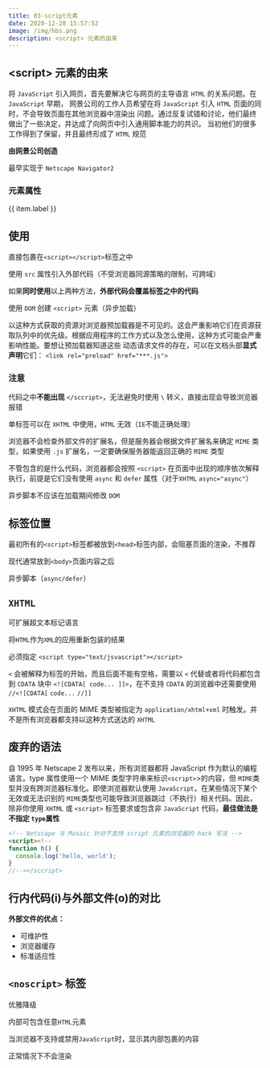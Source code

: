 ```yaml
---
title: 03-script元素
date: 2020-12-28 15:57:52
image: /img/hbs.png
description: <script> 元素的由来
---
```


## \<script\> 元素的由来

将 `JavaScript` 引入网页，首先要解决它与网页的主导语言 `HTML` 的关系问题。在 `JavaScript` 早期， 网景公司的工作人员希望在将 `JavaScript` 引入 `HTML` 页面的同时，不会导致页面在其他浏览器中渲染出 问题。通过反复试错和讨论，他们最终做出了一些决定，并达成了向网页中引入通用脚本能力的共识。 当初他们的很多工作得到了保留，并且最终形成了 `HTML` 规范

**由网景公司创造**

最早实现于 `Netscape Navigator2`

### 元素属性

<script lang="ts" setup>
const tableHead = [
  { label: 'name', prop: 'name', width: 100 },
  { label: '是否必填', prop: 'need', width: 100 },
  { label: '含义', prop: 'des' }
];
const tableData = [
  {
    name: 'async',
    need: '可选',
    des: `立即开始下载脚本，不会阻塞页面，但是不保证执行的顺序`
  },
  {
    name: 'charset',
    need: '可选',
    des: `使用 src 属性指定的代码字符集，很少使用，大多数浏览器直接忽略`
  },
  {
    name: 'crossorigin',
    need: '可选',
    des: `配置相关请求的 CORS（跨源资源共享）设置。默认不使用 CORS。crossorigin=\"anonymous\" 配置文件请求不必设置凭据标志。crossorigin=\"use-credentials\" 设置凭据标志，意味着出站请求会包含凭据`
  },
  {
    name: 'defer',
    need: '可选',
    des: `表示脚本可以延迟到文档完全被解析和显示之后再执行。只对外部脚本文件有效。 在 IE7 及更早的版本中，对行内脚本也可以指定这个属性。虽然 HTML5 规范要求按顺序执行，但是实际情况并不理想`
  },
  {
    name: 'integrity',
    need: '可选',
    des: `允许比对接收到的资源和指定的加密签名以验证子资源完整性（SRI， Subresource Integrity）。如果接收到的资源的签名与这个属性指定的签名不匹配，则页面会报错， 脚本不会执行。这个属性可以用于确保内容分发网络（CDN，Content Delivery Network）不会提供恶意内容`
  },
  {
    name: 'src',
    need: '可选',
    des: `表示包含要执行的代码的外部文件`
  },
  {
    name: 'type',
    need: '可选',
    des: `代替 language，表示代码块中脚本语言的内容类型（也称 MIME 类型）。按照惯 例，这个值始终都是 text/javascript，尽管text/javascript 和 text/ecmascript 都已经废弃了。JavaScript 文件的 MIME 类型通常是 application/x-javascript，不过给 type 属性这个值有可能导致脚本被忽略。在非 IE 的浏览器中有效的其他值还有 application/javascript 和application/ecmascript。如果这个值是 module，则代码会被当成 ES6 模块，而且只有这时候代码中才能出现 import 和 export 关键字`
  }
];
</script>

<NTable :bordered="false" :single-line="false" striped>
  <thead>
    <tr>
      <th v-for="(item, index) in tableHead" :key="index + 'head'" :width="item.width ?? ''">
        {{ item.label }}
      </th>
    </tr>
  </thead>
  <tbody>
    <tr v-for="(item, index) in tableData" :key="index + 'dasdasd'">
      <td v-for="(it, idx) in tableHead" :key="idx + 'eret'" v-html="item[String(it.prop)]"></td>
    </tr>
  </tbody>
</NTable>


## 使用

直接包裹在`<script></script>`标签之中

使用 `src` 属性引入外部代码（不受浏览器同源策略的限制，可跨域）

如果**同时使用**以上两种方法，**外部代码会覆盖标签之中的代码**

使用 `DOM` 创建 `<script>` 元素（异步加载）

以这种方式获取的资源对浏览器预加载器是不可见的。这会严重影响它们在资源获取队列中的优先级。根据应用程序的工作方式以及怎么使用，这种方式可能会严重影响性能。要想让预加载器知道这些 动态请求文件的存在，可以在文档头部**显式声明**它们： `<link rel="preload" href="***.js">`

### 注意

代码之中**不能出现** `</sccript>`，无法避免时使用 `\` 转义，直接出现会导致浏览器报错

单标签可以在 `XHTML` 中使用，`HTML` 无效（`IE`不能正确处理）

浏览器不会检查外部文件的扩展名，但是服务器会根据文件扩展名来确定 `MIME` 类型，如果使用 `.js` 扩展名，一定要确保服务器能返回正确的 `MIME` 类型

不管包含的是什么代码，浏览器都会按照 `<script>` 在页面中出现的顺序依次解释执行，前提是它们没有使用 `async` 和 `defer` 属性（对于`XHTML` `async="async"`）

异步脚本不应该在加载期间修改 `DOM`

## 标签位置

最初所有的`<script>`标签都被放到`<head>`标签内部，会阻塞页面的渲染，不推荐

现代通常放到`<body>`页面内容之后

异步脚本（`async/defer`）

## `XHTML`

可扩展超文本标记语言

将`HTML`作为`XML`的应用重新包装的结果

必须指定 `<script type="text/jsvascript"></script>`

`<` 会被解释为标签的开始，而且后面不能有空格，需要以 `<` 代替或者将代码都包含到 `CDATA` 块中 `<![CDATA[ code... ]]>`，在不支持 `CDATA` 的浏览器中还需要使用 `//<![CDATA[` `code...` `//]]`

`XHTML` 模式会在页面的 MIME 类型被指定为 `application/xhtml+xml` 时触发。并不是所有浏览器都支持以这种方式送达的 `XHTML`

## 废弃的语法

自 1995 年 Netscape 2 发布以来，所有浏览器都将 JavaScript 作为默认的编程语言。type 属性使用一个 MIME 类型字符串来标识`<script>`>的内容，但 `MIME`类型并没有跨浏览器标准化。即使浏览器默认使用 `JavaScript`，在某些情况下某个无效或无法识别的 `MIME`类型也可能导致浏览器跳过（不执行）相关代码。因此，除非你使用 `XHTML` 或 `<script>` 标签要求或包含非 `JavaScript` 代码，**最佳做法是不指定 `type`属性**

```html
<!-- Netscape 与 Mosaic 针对不支持 script 元素的浏览器的 hack 写法 -->
<script><!--
function h() {
  console.log('hello, world');
}
//--></sccript>
```

## 行内代码(i)与外部文件(o)的对比

**外部文件的优点：**
  - 可维护性
  - 浏览器缓存
  - 标准适应性

## `<noscript>` 标签

优雅降级

内部可包含任意`HTML`元素

当浏览器不支持或禁用`JavaScript`时，显示其内部包裹的内容

正常情况下不会渲染
